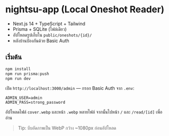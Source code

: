 # nightsu-app (Local Oneshot Reader)

- Next.js 14 + TypeScript + Tailwind
- Prisma + SQLite (ไฟล์เดียว)
- อัปโหลดรูปเก็บใน `public/oneshots/{id}/`
- หลังบ้านป้องกันด้วย Basic Auth

## เริ่มต้น

```bash
npm install
npm run prisma:push
npm run dev
```

เปิด `http://localhost:3000/admin` — กรอก Basic Auth จาก `.env`:
```
ADMIN_USER=admin
ADMIN_PASS=strong_password
```

อัปโหลดไฟล์ `cover.webp` และหน้า `.webp` หลายไฟล์ จากนั้นไปหน้า `/` และ `/read/[id]` เพื่ออ่าน

> Tip: บีบอัดภาพเป็น WebP กว้าง ~1080px ก่อนอัปโหลด
